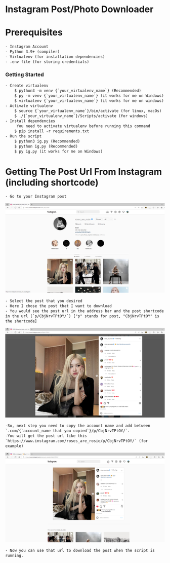 # Instagram Post/Photo Downloader

# Prerequisites
    
    - Instagram Account
    - Python 3.9+ (compiler)
    - Virtualenv (for installation dependencies)
    - .env file (for storing credentials)

### Getting Started

    - Create virtualenv
        $ python3 -m venv {`your_virtualenv_name`} (Recommended)
        $ py -m venv {`your_virtualenv_name`} (it works for me on Windows)
        $ virtualenv {`your_virtualenv_name`} (it works for me on windows)
    - Activate virtualenv
        $ source {`your_virtualenv_name`}/bin/activate (for linux, macOs)
        $ ./{`your_virtualenv_name`}/Scripts/activate (for windows)
    - Install dependencies
         You need to activate virtualenv before running this command
        $ pip install -r requirements.txt
    - Run the script
        $ python3 ig.py (Recommended)
        $ python ig.py (Recommended)
        $ py ig.py (it works for me on Windows)

# Getting The Post Url From Instagram (including shortcode)

    - Go to your Instagram post
![Default Home View](screenshots/instagram.png?raw=true "Title")

    - Select the post that you desired
    - Here I chose the post that I want to download
    - You would see the post url in the address bar and the post shortcode in the url (`p/CbjNrvTPtOY/`) ["p" stands for post, "CbjNrvTPtOY" is the shortcode]
![Default Home View](screenshots/gettingshortcode.png?raw=true "Title")

    -So, next step you need to copy the account name and add between `.com/{`account_name that you copied`}/p/CbjNrvTPtOY/`.
    -You will get the post url like this `https://www.instagram.com/roses_are_rosie/p/CbjNrvTPtOY/` (for example)
![Default Home View](screenshots/postwithshortcode.png?raw=true "Title")

    - Now you can use that url to download the post when the script is running.
